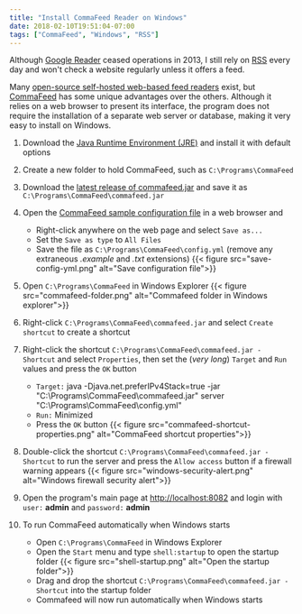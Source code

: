 ```yaml
---
title: "Install CommaFeed Reader on Windows"
date: 2018-02-10T19:51:04-07:00
tags: ["CommaFeed", "Windows", "RSS"]
---
```


Although [Google Reader](https://www.google.com/reader/about/) ceased operations in 2013, I still rely on [RSS](https://en.wikipedia.org/wiki/RSS) every day and won't check a website regularly unless it offers a feed.

<!--more-->

Many [open-source self-hosted web-based feed readers](https://en.wikipedia.org/wiki/Comparison_of_feed_aggregators) exist, but [CommaFeed](https://www.commafeed.com/#/welcome) has some unique advantages over the others. Although it relies on a web browser to present its interface, the program does not require the installation of a separate web server or database, making it very easy to install on Windows.

1. Download the [Java Runtime Environment (JRE)](https://java.com/en/download/) and install it with default options

1. Create a new folder to hold CommaFeed, such as `C:\Programs\CommaFeed`

1. Download the [latest release of commafeed.jar](https://github.com/Athou/commafeed/releases) and save it as `C:\Programs\CommaFeed\commafeed.jar`

1. Open the [CommaFeed sample configuration file](https://raw.githubusercontent.com/Athou/commafeed/master/config.yml.example) in a web browser and
	* Right-click anywhere on the web page and select `Save as...`
	* Set the `Save as type` to `All Files`
	* Save the file as `C:\Programs\CommaFeed\config.yml` (remove any extraneous *.example* and *.txt* extensions)
{{< figure src="save-config-yml.png" alt="Save configuration file">}}

1. Open `C:\Programs\CommaFeed` in Windows Explorer
{{< figure src="commafeed-folder.png" alt="Commafeed folder in Windows explorer">}}

1. Right-click `C:\Programs\CommaFeed\commafeed.jar` and select `Create shortcut` to create a shortcut

1. Right-click the shortcut `C:\Programs\CommaFeed\commafeed.jar - Shortcut` and select `Properties`, then set the (*very long*) `Target` and `Run` values and press the `OK` button
	* `Target:`
    java -Djava.net.preferIPv4Stack=true -jar "C:\Programs\CommaFeed\commafeed.jar" server "C:\Programs\CommaFeed\config.yml"
	* `Run:`
    Minimized
	* Press the `OK` button
	{{< figure src="commafeed-shortcut-properties.png" alt="CommaFeed shortcut properties">}}

1. Double-click the shortcut `C:\Programs\CommaFeed\commafeed.jar - Shortcut` to run the server and press the `Allow access` button if a firewall warning appears
{{< figure src="windows-security-alert.png" alt="Windows firewall security alert">}}

1. Open the program's main page at [http://localhost:8082](http://localhost:8082) and login with `user:` **admin** and `password:` **admin**

1. To run CommaFeed automatically when Windows starts
	* Open `C:\Programs\CommaFeed` in Windows Explorer
	* Open the `Start` menu and type `shell:startup` to open the startup folder
{{< figure src="shell-startup.png" alt="Open the startup folder">}}
	* Drag and drop the shortcut `C:\Programs\CommaFeed\commafeed.jar - Shortcut` into the startup folder
    * Commafeed will now run automatically when Windows starts
